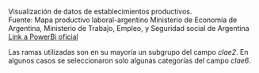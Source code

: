 Visualización de datos de establecimientos productivos.  
Fuente: Mapa productivo laboral-argentino Ministerio de Economía de Argentina, Ministerio de Trabajo, Empleo, y Seguridad social de Argentina  
[Link a PowerBi oficial](https://app.powerbi.com/view?r=eyJrIjoiM2Q4MjQ5ODctYzE5MS00MTAyLWI3YWEtMTUwYWMzNWVjZmQyIiwidCI6ImNiODg0ZGI1LTI0ODUtNGY5Yi05MzhlLTNlNjIxZjIyMjU3YiIsImMiOjR9&utm_source=Cenital&utm_campaign=9d3266e45b-TU_107&utm_medium=email&utm_term=0_a38084492c-9d3266e45b-432868278)

Las ramas utilizadas son en su mayoría un subgrupo del campo _clae2_. En algunos casos se seleccionaron solo algunas categorías del campo _clae6_. 